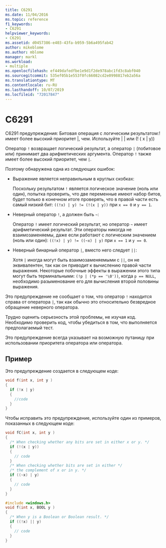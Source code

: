 ```yaml
---
title: C6291
ms.date: 11/04/2016
ms.topic: reference
f1_keywords:
- C6291
helpviewer_keywords:
- C6291
ms.assetid: d0457386-e403-43fa-b959-5b6a495fab42
author: mikeblome
ms.author: mblome
manager: markl
ms.workload:
- multiple
ms.openlocfilehash: ef449dafedfbe1e9d1f2de978abc1fd3c8abf040
ms.sourcegitcommit: 535ef05b1e553f0fc66082cd2e0998817eb2a56a
ms.translationtype: MT
ms.contentlocale: ru-RU
ms.lasthandoff: 10/07/2019
ms.locfileid: "72017847"
---
```

# <a name="c6291"></a>C6291
C6291 предупреждения: Битовая операция с логическим результатом:! имеет более высокий приоритет &#124;, чем. Используйте &#124; &#124; или (! ( x &#124; y))

Оператор `!` возвращает логический результат, а оператор `|` (побитовое или) принимает два арифметических аргумента. Оператор `!` также имеет более высокий приоритет, чем `|`.

Поэтому обнаружена одна из следующих ошибок:

- Выражение является неправильным в круглых скобках:

   Поскольку результатом `!` является логическое значение (ноль или один), попытка проверить, что две переменные имеют набор битов, будет только в конечном итоге проверять, что в правой части есть самый низкий бит: `((!x) | y) != (!(x | y))` при `x == 0` и `y == 1`.

- Неверный оператор `!`, а должен быть `~`:

   Оператор `!` имеет логический результат, но оператор `~` имеет арифметический результат. Эти операторы никогда не взаимозаменяемы, даже если работают с логическим значением (ноль или один): `((!x) | y) != ((~x) | y)` при `x == 1` и `y == 0`.

- Неверный бинарный оператор `|`, вместо него следует `||`:

   Хотя `|` иногда могут быть взаимозаменяемыми с `||`, он не эквивалентен, так как он приводит к вычислению правой части выражения. Некоторые побочные эффекты в выражении этого типа могут быть терминальными: `(!p | (*p == '\0'))`, когда `p == NULL`, необходимо разыменование его для вычисления второй половины выражения.

Это предупреждение не сообщает о том, что оператор `!` находится справа от оператора `|`, так как обычно это относительно безвредное обращение неверного оператора.

Трудно оценить серьезность этой проблемы, не изучая код. Необходимо проверить код, чтобы убедиться в том, что выполняется предполагаемый тест.

Это предупреждение всегда указывает на возможную путаницу при использовании приоритета оператора или оператора.

## <a name="example"></a>Пример

Это предупреждение создается в следующем коде:

```cpp
void f(int x, int y )
{
  if (!x | y)
  {
    //code
  }
}
```

Чтобы исправить это предупреждение, используйте один из примеров, показанных в следующем коде:

```cpp
void fC(int x, int y )
{
  /* When checking whether any bits are set in either x or y. */
  if (!(x | y))
  {
    // code
  }
  /* When checking whether bits are set in either */
  /* the complement of x or in y. */
  if ((~x) | y)
  {
    // code
  }
}

#include <windows.h>
void f(int x, BOOL y )
{
  /* When y is a Boolean or Boolean result. */
  if ((!x) || y)
  {
    // code
  }
}
```